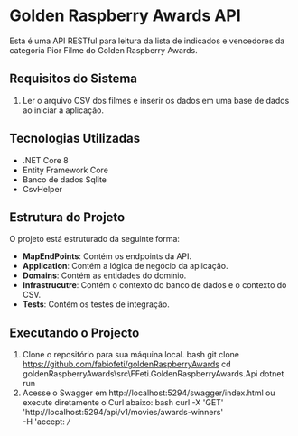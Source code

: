 ﻿# Golden Raspberry Awards API

Esta é uma API RESTful para leitura da lista de indicados e vencedores da categoria Pior Filme do Golden Raspberry Awards.

## Requisitos do Sistema

1. Ler o arquivo CSV dos filmes e inserir os dados em uma base de dados ao iniciar a aplicação.

## Tecnologias Utilizadas

- .NET Core 8
- Entity Framework Core
- Banco de dados Sqlite
- CsvHelper

## Estrutura do Projeto

O projeto está estruturado da seguinte forma:

- **MapEndPoints**: Contém os endpoints da API.
- **Application**: Contém a lógica de negócio da aplicação.
- **Domains**: Contém as entidades do domínio.
- **Infrastrucutre**: Contém o contexto do banco de dados e o contexto do CSV.
- **Tests**: Contém os testes de integração.

## Executando o Projecto

1. Clone o repositório para sua máquina local.
   bash
   git clone https://github.com/fabiofeti/goldenRaspberryAwards
   cd goldenRaspberryAwards\src\FFeti.GoldenRaspberryAwards.Api
   dotnet run
2. Acesse o Swagger em http://localhost:5294/swagger/index.html
 ou execute diretamente o Curl abaixo:
   bash
   curl -X 'GET' \
  'http://localhost:5294/api/v1/movies/awards-winners' \
  -H 'accept: */*